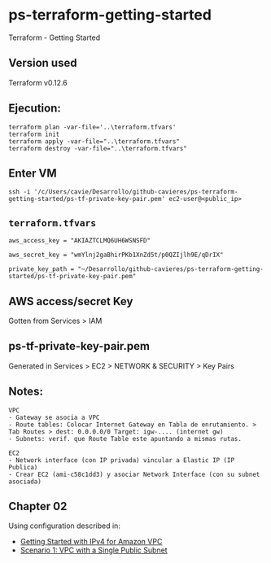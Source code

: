 # ps-terraform-getting-started
Terraform - Getting Started

## Version used

Terraform v0.12.6

## Ejecution:
```
terraform plan -var-file='..\terraform.tfvars'
terraform init
terraform apply -var-file="..\terraform.tfvars"
terraform destroy -var-file="..\terraform.tfvars"
```

## Enter VM
```
ssh -i '/c/Users/cavie/Desarrollo/github-cavieres/ps-terraform-getting-started/ps-tf-private-key-pair.pem' ec2-user@<public_ip>
```

## `terraform.tfvars`
```
aws_access_key = "AKIAZTCLMQ6UH6WSNSFD"

aws_secret_key = "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"

private_key_path = "~/Desarrollo/github-cavieres/ps-terraform-getting-started/ps-tf-private-key-pair.pem"
```

## AWS access/secret Key

Gotten from Services > IAM

## ps-tf-private-key-pair.pem

Generated in Services > EC2 > NETWORK & SECURITY > Key Pairs

## Notes:
```
VPC
- Gateway se asocia a VPC
- Route tables: Colocar Internet Gateway en Tabla de enrutamiento. > Tab Routes > dest: 0.0.0.0/0 Target: igw-.... (internet gw)
- Subnets: verif. que Route Table este apuntando a mismas rutas.

EC2
- Network interface (con IP privada) vincular a Elastic IP (IP Publica)
- Crear EC2 (ami-c58c1dd3) y asociar Network Interface (con su subnet asociada)
```

## Chapter 02

Using configuration described in:
- [Getting Started with IPv4 for Amazon VPC](https://docs.aws.amazon.com/vpc/latest/userguide/getting-started-ipv4.html)
- [Scenario 1: VPC with a Single Public Subnet](https://docs.aws.amazon.com/vpc/latest/userguide/VPC_Scenario1.html)